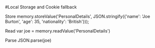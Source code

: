 #Local Storage and Cookie fallback

Store
memory.storeValue('PersonalDetails', JSON.stringify({'name': 'Joe Burton', 'age': 35, 'nationality': 'British'}));

Read
var joe = memory.readValue('PersonalDetails')

Parse
JSON.parse(joe)